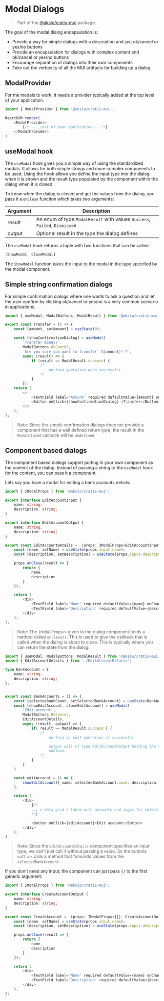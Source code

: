 # Modal Dialogs

> Part of the [@aksio/cratis-mui](https://www.npmjs.com/package/@aksio/cratis-mui) package.

The goal of the modal dialog encapsulation is:

- Provide a way for simple dialogs with a description and just ok/cancel or yes/no buttons
- Provide an encapsulation for dialogs with complex content and ok/cancel or yes/no buttons
- Encourage separation of dialogs into their own components
- Take out the verbosity of all the MUI artifacts for building up a dialog

## ModalProvider

For the modals to work, it needs a provider typically added at the top level of your application.

```typescript
import { ModalProvider } from '@aksio/cratis-mui';

ReactDOM.render(
    <ModalProvider>
        {/* ... rest of your application... */}
    </ModalProvider>
)
```

## useModal hook

The `useModal` hook gives you a simple way of using the standardized modals.
It allows for both simple strings and more complex components to be used.
Using the hook allows you define the input type into the dialog when it is shown and
the result type populated by the component within the dialog when it is closed.

To know when the dialog is closed and get the values from the dialog, you pass it
a `onClose` function which takes two arguments:

| Argument | Description |
| -------- | ----------- |
| result | An enum of type `ModalResult` with values `Success`, `Failed`, `Dismissed`|
| output | Optional result in the type the dialog defines |

The `useModal` hook returns a tuple with two functions that can be called

```ts
[ShowModal, CloseModal]
```

The `ShowModal` function takes the input to the modal in the type specified by the modal
component.

## Simple string confirmation dialogs

For simple confirmation dialogs where one wants to ask a question and let the user confirm
by clicking ok/cancel or yes/no is a very common scenario in applications.

```typescript
import { useModal, ModalButtons, ModalResult } from '@aksio/cratis-mui';

export const Transfer = () => {
    const [amount, setAmount] = useState(0);

    const [showConfirmationDialog] = useModal(
        `Transfer money?`,
        ModalButtons.OkCancel,
        `Are you sure you want to transfer '${amount})'?`,
        async (result) => {
            if (result == ModalResult.success) {
                /*
                    perform operation when successful
                */
            }
        });
    return (
        <>
            <TextField label='Amount' required defaultValue={amount} onChange={(e) => setAmount(e.currentTarget.value)} />
            <Button onClick={showConfirmationDialog} >Transfer</Button>
        </>
    );
};
```

> Note: Since the simple confirmation dialogs does not provide a component that has a well
> defined return type, the result in the `ModalClosed` callback will be `undefined`.

## Component based dialogs

The component based dialogs support putting in your own component as the content of the dialog.
Instead of passing a string to the `useModal` hook for the content, you can pass it a component.

Lets say you have a modal for editing a bank accounts details:

```typescript
import { IModalProps } from '@aksio/cratis-mui';

export interface EditAccountInput {
    name: string;
    description: string;
}

export interface EditAccountOutput {
    name: string;
    description: string;
}

export const EditAccountDetails =  (props: IModalProps<EditAccountInput, EditAccountOutput>) => {
    const [name, setName] = useState(props.input.name);
    const [description, setDescription] = useState(props.input.description);

    props.onClose(result => {
        return {
            name,
            description
        }
    });

    return (
        <div>
            <TextField label='Name' required defaultValue={name} onChange={(e) => setName(e.currentTarget.value)} />
            <TextField label='Description' required defaultValue={description} onChange={(e) => setDescription(e.currentTarget.value)} />
        </div>
    );
};
```

> Note: The `IModalProps<>` given to the dialog component holds a method called `onClose()`. This is used
> to give the callback that is called when the dialog is about to close. This is typically where you can
> return the state from the dialog.

```typescript
import { useModal, ModalButtons, ModalResult } from '@aksio/cratis-mui';
import { EditAccountDetails } from './EditAccountDetails';

type BankAccount = {
    name: string;
    description: string;
};


export const BankAccounts = () => {
    const [selectedBankCount, setSelectedBankAccount] = useState<BankAccount>();
    const [showEditAccount, closeEditAccount] = useModal(
        'Edit account',
        ModalButtons.OkCancel,
        EditAccountDetails,
        async (result, output) => {
            if( result == ModalResult.success ) {
                /*
                    perform an edit operation if successful

                    output will of type EditAccountOutput holding the values from the dialogs
                    onClose.
                */
            }
        }
    )

    const editAccount = () => {
        showEditAccount({ name: selectedBankAccount.name, description: selectedBankAccount.description });
    };

    return (
        <div>
            {/*
            ... a data grid / table with accounts and logic for selecting an account ...
            */}

            <Button onClick={editAccount}>Edit account</Button>
        </div>
    );
}
```

> Note: Since the `EditAccountDetails` component specifies an input type, we can't just call it without
> passing a value. So the buttons `onClick` calls a method that forwards values from the `selectedBankAccount`.

If you don't need any input, the component can just pass `{}` to the first generic argument:

```typescript
import { IModalProps } from '@aksio/cratis-mui';

export interface CreateAccountOutput {
    name: string;
    description: string;
}

export const CreateAccount =  (props: IModalProps<{}}, CreateAccountOutput>) => {
    const [name, setName] = useState(props.input.name);
    const [description, setDescription] = useState(props.input.description);

    props.onClose(result => {
        return {
            name,
            description
        }
    });

    return (
        <div>
            <TextField label='Name' required defaultValue={name} onChange={(e) => setName(e.currentTarget.value)} />
            <TextField label='Description' required defaultValue={description} onChange={(e) => setDescription(e.currentTarget.value)} />
        </div>
    );
};
```
